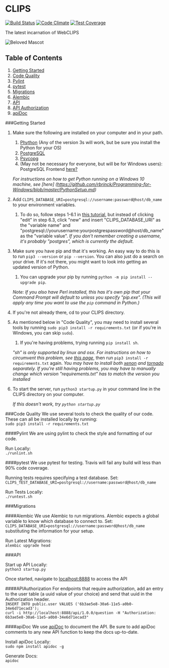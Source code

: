 # CLIPS
[![Build Status](https://magnum.travis-ci.com/BYU-ODH/CLIPS.svg?token=ckqz5jFpqLxNdR6qseWY)](https://magnum.travis-ci.com/BYU-ODH/CLIPS)
[![Code Climate](https://codeclimate.com/repos/55357094e30ba07d9e002cc0/badges/75b9acd8c4700c9462e2/gpa.svg)](https://codeclimate.com/repos/55357094e30ba07d9e002cc0/feed)
[![Test Coverage](https://codeclimate.com/repos/55357094e30ba07d9e002cc0/badges/75b9acd8c4700c9462e2/coverage.svg)](https://codeclimate.com/repos/55357094e30ba07d9e002cc0/coverage)

The latest incarnation of WebCLIPS

![Beloved Mascot](alex.jpg)

## Table of Contents
1. [Getting Started](#getting-started)
2. [Code Quality](#code-quality)
  2. [Pylint](#pylint)
  2. [pytest](#pytest)
3. [Migrations](#migrations)
  1. [Alembic](#alembic)
4. [API](#api)
  1. [API Authorization](#apiauthorization)
  2. [apiDoc](#apidoc)

###Getting Started
1. Make sure the following are installed on your computer and in your path.
    1. [Phython](https://www.python.org/downloads/) (Any of the version 3s will work, but be sure you install the Python for your OS)
    2. [PostgreSQL](http://www.postgresql.org/download/)
    3. [Psycopg](http://initd.org/psycopg/download/)
    4. (May not be necessary for everyone, but will be for Windows users): PostgreSQL Frontend [here?](https://sourceforge.net/projects/psql/)

    *For instructions on how to get Python running on a Windows 10 machine, see [here] (https://github.com/rbrinck/Programming-for-Windows/blob/master/PythonSetup.md)*

2. Add `CLIPS_DATABASE_URI=postgresql://username:password@host/db_name` to your environment variables.
    1. To do so, follow steps 1-6.1 in [this tutorial](https://github.com/rbrinck/Programming-for-Windows/blob/master/PythonSetup.md), but instead of clicking "edit" in step 6.3, click "new" and insert "CLIPS_DATABASE_URI" as the "variable name" and "postgresql://yourusername:yourpostgrespassword@host/db_name" as the "variable value".
    *If you don't remember creating a username, it's probably "postgres", which is currently the default.*

3. Make sure you have pip and that it's working. An easy way to do this is to run `pip3 --version` or `pip --version`. You can also just do a search on your drive. If it's not there, you might want to look into getting an updated version of Python.
    1. You can upgrade your pip by running `python -m pip install --upgrade pip`.
    
    *Note: If you also have Perl installed, this has it's own pip that your Command Prompt will default to unless you specify "pip.exe". (This will apply any time you want to use the `pip` command in Python.)*

4. If you're not already there, cd to your CLIPS directory.

5. As mentioned below in "Code Quality", you may need to install several tools by running `sudo pip3 install -r requirements.txt` (or if you're in Windows, you can skip `sudo`).
    1. If you're having problems, trying running `pip install sh`.
    
    *"sh" is only supported by linux and osx. For instructions on how to circumvent this problem, see [this page](https://github.com/rbrinck/Programming-for-Windows/blob/master/SubstitutingSH.md)*, then run `pip3 install -r requirements.txt` again.
    *You may have to install both [xenon](https://www.google.com/search?q=python+xenon&rlz=1C1GGGE_enUS479US480&oq=python+xenon&aqs=chrome..69i57j0l5.2419j0j7&sourceid=chrome&ie=UTF-8) and [tornado](https://pypi.python.org/pypi/tornado/4.2.1) separately.*
    *If you're still having problems, you may have to manually change which version "requirements.txt" has to match the version you installed*

6. To start the server, run `python3 startup.py` in your command line in the CLIPS directory on your computer.
    
   *If this doesn't work, try `python startup.py`*

###Code Quality
We use several tools to check the quality of our code.  These can all be installed locally by running:<br>
`sudo pip3 install -r requirements.txt`

####Pylint
We are using pylint to check the style and formatting of our code.

Run Locally:<br>
`./runlint.sh`

####pytest
We use pytest for testing.  Travis will fail any build will less than 90% code coverage.

Running tests requires specifying a test database. Set:<br>
`CLIPS_TEST_DATABASE_URI=postgresql://username:password@host/db_name`<br>

Run Tests Locally:<br>
`./runtest.sh`

###Migrations

####Alembic
We use Alembic to run migrations.  Alembic expects a global variable to know which database to connect to.
Set:<br>
`CLIPS_DATABASE_URI=postgresql://username:password@host/db_name`<br>
substituting the information for your setup.<br>

Run Latest Migrations:<br>
`alembic upgrade head`

###API

Start up API Locally:<br>
`python3 startup.py`

Once started, navigate to [localhost:8888](http://localhost:8888) to access the API

####APIAuthorization
For endpoints that require authorization, add an entry to the user table (a uuid value of your choice) and send that uuid in the Authorization header.<br>
`INSERT INTO public.user VALUES ('6b3ae5e8-30a6-11e5-a0b0-34e6d71ecad3');`<br>
`curl -i http://localhost:8888/api/1.0.0/question -H "Authorization: 6b3ae5e8-30a6-11e5-a0b0-34e6d71ecad3"`

####apiDoc
We use [apiDoc](http://apidocjs.com/) to document the API.  Be sure to add apiDoc comments to any new API function to keep the docs up-to-date.

Install apiDoc Locally:<br>
`sudo npm install apidoc -g`

Generate Docs:<br>
`apidoc`
